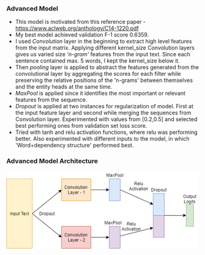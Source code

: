 ### Advanced Model
* This model is motivated from this reference paper - https://www.aclweb.org/anthology/C14-1220.pdf
* My best model achieved validation F-1 score 0.6359.
* I used *Convolution* layer in the beginning to extract high level features from the input matrix. Applying different kernel_size Convolution layers gives us varied size *'n-gram'* features from the input text. Since each sentence contained max. 5 words, I kept the kernel_size below it.
* Then *pooling* layer is applied to abstract the features generated from the convolutional layer by aggregating the scores for each filter while preserving the relative positions of the 'n-grams' between themselves and the entity heads at the same time.
* *MaxPool* is applied since it identifies the most important or relevant features from the sequence.
* *Dropout* is applied at two instances for regularization of model. First at the input feature layer and second while merging the sequences from Convolution layer. Experimented with values from [0.2,0.5] and selected best performing ones from validation set loss score.
* Tried with tanh and relu activation functions, where relu was performing better. Also experimented with different inputs to the model, in which 'Word+dependency structure' performed best.


### Advanced Model Architecture
![Model Architecture](https://github.com/adich23/Natural-Language-Processing/blob/master/Relation%20Extraction/data/Architecture.png)
